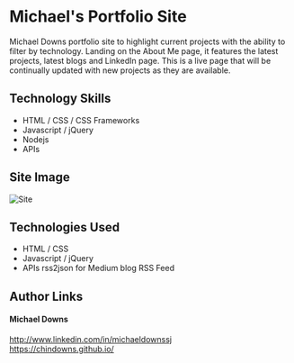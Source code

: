# Michael's Portfolio Site
Michael Downs portfolio site to highlight current projects with the ability to filter by technology.  Landing on the About Me page, it features the latest projects, latest blogs and LinkedIn page.  This is a live page that will be continually updated with new projects as they are available.

## Technology Skills
* HTML / CSS / CSS Frameworks
* Javascript / jQuery
* Nodejs
* APIs

## Site Image
![Site](assets/images/portfolio-site.jpg)

## Technologies Used
* HTML / CSS
* Javascript / jQuery
* APIs rss2json for Medium blog RSS Feed

## Author Links
#### Michael Downs
http://www.linkedin.com/in/michaeldownssj   
https://chindowns.github.io/ 
